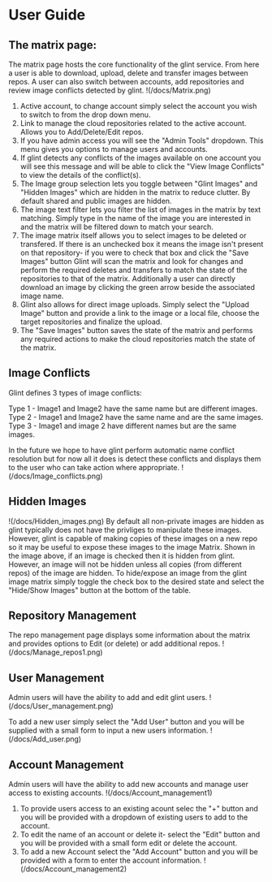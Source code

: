 # User Guide

## The matrix page:
The matrix page hosts the core functionality of the glint service. From here a user is able to download, upload, delete and transfer images between repos. A user can also switch between accounts, add repositories and review image conflicts detected by glint.
!(/docs/Matrix.png)

1. Active account, to change account simply select the account you wish to switch to from the drop down menu.   
2. Link to manage the cloud repositories related to the active account. Allows you to Add/Delete/Edit repos.
3. If you have admin access you will see the "Admin Tools" dropdown. This menu gives you options to manage users and accounts.
4. If glint detects any conflicts of the images available on one account you will see this message and will be able to click the "View Image Conflicts" to view the details of the conflict(s).
5. The Image group selection lets you toggle between "Glint Images" and "Hidden Images" which are hidden in the matrix to reduce clutter. By default shared and public images are hidden.
6. The image text filter lets you filter the list of images in the matrix by text matching. Simply type in the name of the image you are interested in and the matrix will be filtered down to match your search.
7. The image matrix itself allows you to select images to be deleted or transfered. If there is an unchecked box it means the image isn't present on that repository- if you were to check that box and click the "Save Images" button Glint will scan the matrix and look for changes and perform the required deletes and transfers to match the state of the repositories to that of the matrix. Additionally a user can directly download an image by clicking the green arrow beside the associated image name.
8. Glint also allows for direct image uploads. Simply select the "Upload Image" button and provide a link to the image or a local file, choose the target repositories and finalize the upload.
9. The "Save Images" button saves the state of the matrix and performs any required actions to make the cloud repositories match the state of the matrix.


## Image Conflicts
Glint defines 3 types of image conflicts:

Type 1 - Image1 and Image2 have the same name but are different images.
Type 2 - Image1 and Image2 have the same name and are the same images.
Type 3 - Image1 and image 2 have different names but are the same images.

In the future we hope to have glint perform automatic name conflict resolution but for now all it does is detect these conflicts and displays them to the user who can take action where appropriate.
!(/docs/Image_conflicts.png)


## Hidden Images
!(/docs/Hidden_images.png)
By default all non-private images are hidden as glint typically does not have the privliges to manipulate these images. However, glint is capable of making copies of these images on a new repo so it may be useful to expose these images to the image Matrix. Shown in the image above, if an image is checked then it is hidden from glint. However, an image will not be hidden unless all copies (from different repos) of the image are hidden. To hide/expose an image from the glint image matrix simply toggle the check box to the desired state and select the "Hide/Show Images" button at the bottom of the table.


## Repository Management
The repo management page displays some information about the matrix and provides options to Edit (or delete) or add additional repos.
!(/docs/Manage_repos1.png)


## User Management
Admin users will have the ability to add and edit glint users.
!(/docs/User_management.png)


To add a new user simply select the "Add User" button and you will be supplied with a small form to input a new users information.
!(/docs/Add_user.png)



## Account Management
Admin users will have the ability to add new accounts and manage user access to existing accounts.
!(/docs/Account_management1)

1. To provide users access to an existing acount selec the "+" button and you will be provided with a dropdown of existing users to add to the account.
2. To edit the name of an account or delete it- select the "Edit" button and you will be provided with a small form edit or delete the account.
3. To add a new Account select the "Add Account" button and you will be provided with a form to enter the account information.
!(/docs/Account_management2)

